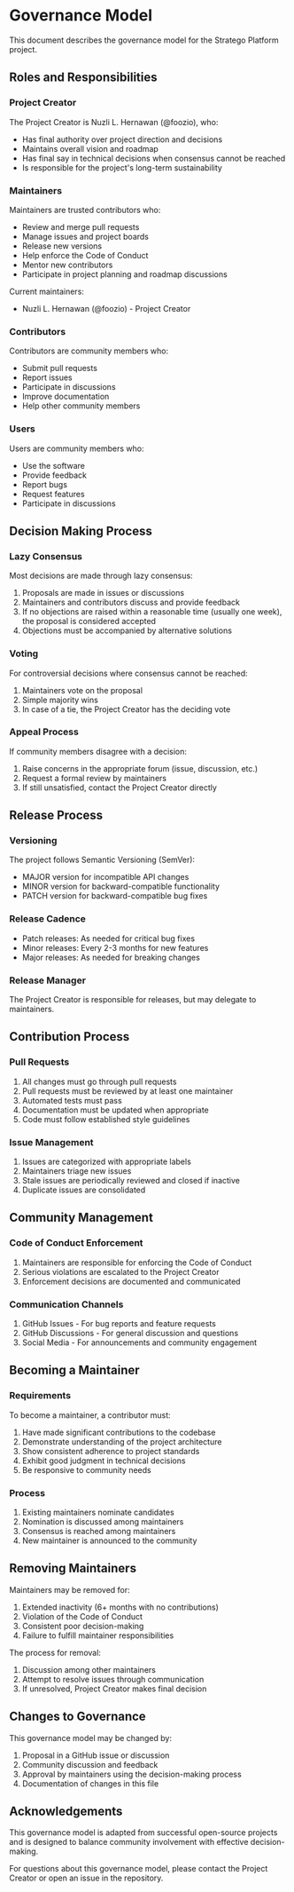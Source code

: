 # Governance Model

This document describes the governance model for the Stratego Platform project.

## Roles and Responsibilities

### Project Creator

The Project Creator is Nuzli L. Hernawan (@foozio), who:

- Has final authority over project direction and decisions
- Maintains overall vision and roadmap
- Has final say in technical decisions when consensus cannot be reached
- Is responsible for the project's long-term sustainability

### Maintainers

Maintainers are trusted contributors who:

- Review and merge pull requests
- Manage issues and project boards
- Release new versions
- Help enforce the Code of Conduct
- Mentor new contributors
- Participate in project planning and roadmap discussions

Current maintainers:
- Nuzli L. Hernawan (@foozio) - Project Creator

### Contributors

Contributors are community members who:

- Submit pull requests
- Report issues
- Participate in discussions
- Improve documentation
- Help other community members

### Users

Users are community members who:

- Use the software
- Provide feedback
- Report bugs
- Request features
- Participate in discussions

## Decision Making Process

### Lazy Consensus

Most decisions are made through lazy consensus:

1. Proposals are made in issues or discussions
2. Maintainers and contributors discuss and provide feedback
3. If no objections are raised within a reasonable time (usually one week), the proposal is considered accepted
4. Objections must be accompanied by alternative solutions

### Voting

For controversial decisions where consensus cannot be reached:

1. Maintainers vote on the proposal
2. Simple majority wins
3. In case of a tie, the Project Creator has the deciding vote

### Appeal Process

If community members disagree with a decision:

1. Raise concerns in the appropriate forum (issue, discussion, etc.)
2. Request a formal review by maintainers
3. If still unsatisfied, contact the Project Creator directly

## Release Process

### Versioning

The project follows Semantic Versioning (SemVer):

- MAJOR version for incompatible API changes
- MINOR version for backward-compatible functionality
- PATCH version for backward-compatible bug fixes

### Release Cadence

- Patch releases: As needed for critical bug fixes
- Minor releases: Every 2-3 months for new features
- Major releases: As needed for breaking changes

### Release Manager

The Project Creator is responsible for releases, but may delegate to maintainers.

## Contribution Process

### Pull Requests

1. All changes must go through pull requests
2. Pull requests must be reviewed by at least one maintainer
3. Automated tests must pass
4. Documentation must be updated when appropriate
5. Code must follow established style guidelines

### Issue Management

1. Issues are categorized with appropriate labels
2. Maintainers triage new issues
3. Stale issues are periodically reviewed and closed if inactive
4. Duplicate issues are consolidated

## Community Management

### Code of Conduct Enforcement

1. Maintainers are responsible for enforcing the Code of Conduct
2. Serious violations are escalated to the Project Creator
3. Enforcement decisions are documented and communicated

### Communication Channels

1. GitHub Issues - For bug reports and feature requests
2. GitHub Discussions - For general discussion and questions
3. Social Media - For announcements and community engagement

## Becoming a Maintainer

### Requirements

To become a maintainer, a contributor must:

1. Have made significant contributions to the codebase
2. Demonstrate understanding of the project architecture
3. Show consistent adherence to project standards
4. Exhibit good judgment in technical decisions
5. Be responsive to community needs

### Process

1. Existing maintainers nominate candidates
2. Nomination is discussed among maintainers
3. Consensus is reached among maintainers
4. New maintainer is announced to the community

## Removing Maintainers

Maintainers may be removed for:

1. Extended inactivity (6+ months with no contributions)
2. Violation of the Code of Conduct
3. Consistent poor decision-making
4. Failure to fulfill maintainer responsibilities

The process for removal:

1. Discussion among other maintainers
2. Attempt to resolve issues through communication
3. If unresolved, Project Creator makes final decision

## Changes to Governance

This governance model may be changed by:

1. Proposal in a GitHub issue or discussion
2. Community discussion and feedback
3. Approval by maintainers using the decision-making process
4. Documentation of changes in this file

## Acknowledgements

This governance model is adapted from successful open-source projects and is designed to balance community involvement with effective decision-making.

For questions about this governance model, please contact the Project Creator or open an issue in the repository.
